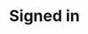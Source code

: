 <style>
  h1 {
    text-align: center;
  }
  button {
    padding: 10px 40px;
  }
  .middle {
    text-align: center;
  }
</style>

# Signed in

<br/><br/><br/>

